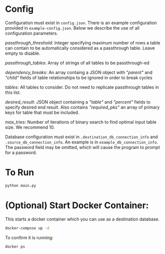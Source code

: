 # Config

Configuration must exist in `config.json`. There is an example configuration provided in `example-config.json`. Below we describe the use of all configuration parameters.

*passthrough_threshold*: Integer specifying maximum number of rows a table can contain to be automatically considered as a passthrough table. Leave empty to disable.

*passthrough_tables*: Array of strings of all tables to be passthrough-ed

*dependency_breaks*: An array containg a JSON object with *"parent"* and *"child"* fields of table relationships to be ignored in order to break cycles

*tables*: All tables to consider.  Do not need to replicate passthrough tables in this list.

*desired_result*: JSON object containing a *"table"* and *"percent"* fields to specify desired end result.  Also contains *"required_pks"* an array of primary keys for table that must be included.

*max_tries*: Number of iterations of binary search to find optimal input table size. We recommend 10.

Database configuration must exist in `.destination_db_connection_info` and `.source_db_connection_info`. An example is in `example_db_connection_info`. The password field may be omitted, which will cause the program to prompt for a password.

# To Run
```bash
python main.py
```

# (Optional) Start Docker Container:

This starts a docker container which you can use as a destination database.

```bash
docker-compose up -d
```

To confirm it is running:
```bash
docker ps
```
